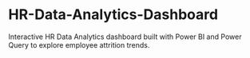 # HR-Data-Analytics-Dashboard
Interactive HR Data Analytics dashboard built with Power BI and Power Query to explore employee attrition trends.

